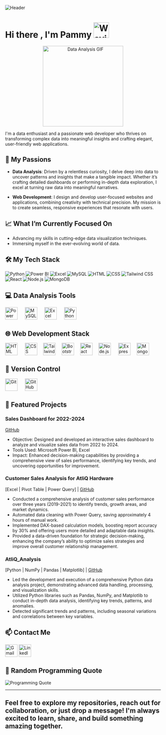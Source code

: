  ![Header](https://capsule-render.vercel.app/api?type=waving&color=gradient&height=200&section=header&text=Welcome%20to%20My%20Profile!&fontSize=50)

# Hi there , I'm Pammy  <img src="https://media.giphy.com/media/hvRJCLFzcasrR4ia7z/giphy.gif" alt="Waving Hand" width="50" height="50"/>


<div align="center">
  <img src="https://media.giphy.com/media/TkuE3Jx6D3ybbu3nLe/giphy.gif?cid=ecf05e47kak1b5lb6codx3bi6435qcje5cv9f3f2fvlxztmc&ep=v1_gifs_related&rid=giphy.gif&ct=g" height=260 weight=260 alt="Data Analysis GIF" />
 
</div>


I'm a data enthusiast and a passionate web developer who thrives on transforming complex data into meaningful insights and crafting elegant, user-friendly web applications.

## 🚀 My Passions

- **Data Analysis**: Driven by a relentless curiosity, I delve deep into data to uncover patterns and insights that make a tangible impact. Whether it’s crafting detailed dashboards or performing in-depth data exploration, I excel at turning raw data into meaningful narratives.

- **Web Development**: I design and develop user-focused websites and applications, combining creativity with technical precision. My mission is to create seamless, responsive experiences that resonate with users.

## 📈 What I’m Currently Focused On
- Advancing my skills in cutting-edge data visualization techniques.
- Immersing myself in the ever-evolving world of data.

## 🛠️ **My Tech Stack**

![Python](https://img.shields.io/badge/Python-3776AB?style=for-the-badge&logo=python&logoColor=white)
![Power BI](https://img.shields.io/badge/PowerBI-F2C811?style=for-the-badge&logo=Power%20BI&logoColor=black)
![Excel](https://img.shields.io/badge/Excel-217346?style=for-the-badge&logo=Microsoft%20Excel&logoColor=white)
![MySQL](https://img.shields.io/badge/MySQL-4479A1?style=for-the-badge&logo=mysql&logoColor=white)
![HTML](https://img.shields.io/badge/HTML5-E34F26?style=for-the-badge&logo=html5&logoColor=white)
![CSS](https://img.shields.io/badge/CSS3-1572B6?style=for-the-badge&logo=css3&logoColor=white)
![Tailwind CSS](https://img.shields.io/badge/Tailwind_CSS-38B2AC?style=for-the-badge&logo=tailwind-css&logoColor=white)
![React](https://img.shields.io/badge/React-20232A?style=for-the-badge&logo=react&logoColor=61DAFB)
![Node.js](https://img.shields.io/badge/Node.js-339933?style=for-the-badge&logo=nodedotjs&logoColor=white)
![MongoDB](https://img.shields.io/badge/MongoDB-4EA94B?style=for-the-badge&logo=mongodb&logoColor=white)


## 💻 Data Analysis Tools

  <img src="https://img.icons8.com/color/48/000000/power-bi.png" alt="Power BI" width="40" height="40"/>   &nbsp;&nbsp;&nbsp;&nbsp;
  <img src="https://img.icons8.com/fluency/48/000000/mysql-logo.png" alt="MySQL" width="40" height="40"/>  &nbsp;&nbsp;&nbsp;&nbsp;
  <img src="https://img.icons8.com/color/48/000000/microsoft-excel-2019--v1.png" alt="Excel" width="40" height="40"/>  &nbsp;&nbsp;&nbsp;&nbsp;
  <img src="https://img.icons8.com/color/48/000000/python--v1.png" alt="Python" width="40" height="40"/>

 ## 🌐 Web Development Stack

  <img src="https://img.icons8.com/color/48/000000/html-5--v1.png" alt="HTML" width="40" height="40"/> &nbsp;&nbsp;&nbsp;&nbsp;
  <img src="https://img.icons8.com/color/48/000000/css3.png" alt="CSS" width="40" height="40"/>&nbsp;&nbsp;&nbsp;&nbsp;
  <img src="https://img.icons8.com/color/48/000000/tailwindcss.png" alt="Tailwind CSS" width="40" height="40"/>&nbsp;&nbsp;&nbsp;&nbsp;
  <img src="https://img.icons8.com/color/48/000000/bootstrap.png" alt="Bootstrap" width="40" height="40"/>&nbsp;&nbsp;&nbsp;&nbsp;
  <img src="https://img.icons8.com/color/48/000000/react-native.png" alt="React" width="40" height="40"/>&nbsp;&nbsp;&nbsp;&nbsp;
  <img src="https://img.icons8.com/color/48/000000/nodejs.png" alt="Node.js" width="40" height="40"/> &nbsp;&nbsp;&nbsp;&nbsp;
  <img src="https://img.icons8.com/ios/50/000000/express-js.png" alt="Express.js" width="40" height="40"/>&nbsp;&nbsp;&nbsp;&nbsp;
  <img src="https://img.icons8.com/color/48/000000/mongodb.png" alt="MongoDB" width="40" height="40"/>

## 🔧 Version Control

  <img src="https://img.icons8.com/color/48/000000/git.png" alt="Git" width="40" height="40"/> &nbsp;&nbsp;&nbsp;&nbsp;
  <img src="https://img.icons8.com/ios-filled/50/ffffff/github.png" alt="GitHub" width="40" height="40"/>


## 🌟 Featured Projects

### Sales Dashboard for 2022-2024
[GitHub](https://github.com/PammyCoder/sales_powerbi_dashboard)
- Objective: Designed and developed an interactive sales dashboard to analyze and visualize sales data from 2022 to 2024.
- Tools Used: Microsoft Power BI, Excel
- Impact: Enhanced decision-making capabilities by providing a comprehensive view of sales performance, identifying key trends, and uncovering opportunities for improvement.

### Customer Sales Analysis for AtliQ Hardware
[Excel | Pivot Table | Power Query] | [GitHub](https://github.com/PammyCoder/Excel_report)
- Conducted a comprehensive analysis of customer sales performance over three years (2019-2021) to identify trends, growth areas, and market dynamics.
- Automated data cleaning with Power Query, saving approximately 4 hours of manual work.
- Implemented DAX-based calculation models, boosting report accuracy by 30% and offering users more detailed and adaptable data insights.
- Provided a data-driven foundation for strategic decision-making, enhancing the company’s ability to optimize sales strategies and improve overall customer relationship management.

### AtliQ_Analysis
[Python | NumPy | Pandas | Matplotlib] | [GitHub]()
- Led the development and execution of a comprehensive Python data analysis project, demonstrating advanced data handling, processing, and visualization skills.
- Utilized Python libraries such as Pandas, NumPy, and Matplotlib to conduct in-depth data analysis, identifying key trends, patterns, and anomalies.
- Detected significant trends and patterns, including seasonal variations and correlations between key variables.


## 📫 Contact Me
  [<img src="https://img.icons8.com/color/48/000000/gmail.png" alt="Gmail" width="40" height="40"/>](kpammy151@gmail.com)
  [<img src="https://img.icons8.com/color/48/000000/linkedin.png" alt="LinkedIn" width="40" height="40"/>](https://www.linkedin.com/in/pammykumari)

## 💬 Random Programming Quote

![Programming Quote](https://quotes-github-readme.vercel.app/api?type=horizontal&theme=radical)

---
Feel free to explore my repositories, reach out for collaboration, or just drop a message! I'm always excited to learn, share, and build something amazing together.
---
